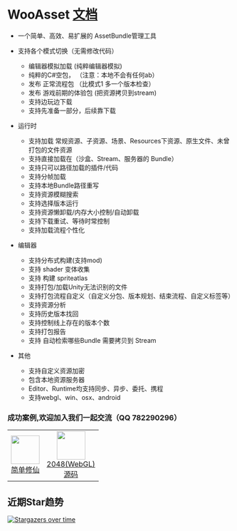 # WooAsset [文档](https://onclick9927.github.io/2023/05/19/Doc/WooAsset/0-WooAsset-%E7%AE%80%E4%BB%8B)
* 一个简单、高效、易扩展的 AssetBundle管理工具

* 支持各个模式切换（无需修改代码）
  * 编辑器模拟加载         (纯粹编辑器模拟)
  * 纯粹的C#空包，   （注意：本地不会有任何ab）
  * 发布 正常流程包       （比模式1 多一个版本检查）
  * 发布 游戏前期的体验包  (把资源拷贝到stream)
  * 支持边玩边下载
  * 支持先准备一部分，后续靠下载
* 运行时
  * 支持加载  常规资源、子资源、场景、Resources下资源、原生文件、未曾打包的文件资源
  * 支持直接加载在（沙盒、Stream、服务器的 Bundle）
  * 支持只可以路径加载的插件/代码
  * 支持分帧加载
  * 支持本地Bundle路径重写
  * 支持资源模糊搜索
  * 支持选择版本运行
  * 支持资源懒卸载/内存大小控制/自动卸载
  * 支持下载重试、等待时常控制
  * 支持加载流程个性化

* 编辑器
  * 支持分布式构建(支持mod)
  * 支持 shader 变体收集
  * 支持 构建 spriteatlas
  * 支持打包/加载Unity无法识别的文件
  * 支持打包流程自定义（自定义分包、版本规划、结束流程、自定义标签等）
  * 支持资源分析
  * 支持历史版本找回
  * 支持控制线上存在的版本个数
  * 支持打包报告
  * 支持 自动检索哪些Bundle 需要拷贝到 Stream
* 其他
  * 支持自定义资源加密
  * 包含本地资源服务器
  * Editor、Runtime均支持同步、异步、委托、携程
  * 支持webgl、win、osx、android


### 成功案例,欢迎加入我们一起交流（QQ 782290296）

<table>
<tr>
    <td>
      <div align="center">
        <image src="http://yxwlgame.com/wp-content/uploads/2023/07/游戏图标.png" style="width:64px;height:64px;"></image>
        <br>
        <a  href="http://yxwlgame.com/simplexx_home/" target="_blank">简单修仙</a>
      </div>
    </td>

  <td>
      <div align="center">
        <image src="https://github.com/OnClick9927/OnClick9927.github.io/blob/main/source/Webs/WooAsset_WEBGL/TemplateData/favicon.ico" style="width:64px;height:64px;"></image>
        <br>
        <a  href=”https://onclick9927.github.io/2024/08/06/Doc/WooAsset/10-WooAsset-%E4%BE%8B%E5%AD%90WebGL/“ target="_blank">2048(WebGL)</a>
 <br>
        <a  href="https://github.com/OnClick9927/WooAsset/tree/main/Examples/2048" target="_blank">源码</a>
      </div>
  </td>
   
</tr>
</table>

## 近期Star趋势
[![Stargazers over time](https://starchart.cc/OnClick9927/WooAsset.svg)](https://starchart.cc/OnClick9927/WooAsset)
